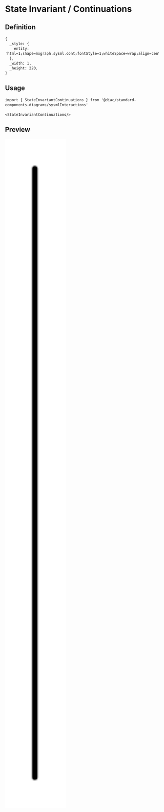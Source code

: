 # State Invariant / Continuations

## Definition

```
{
  _style: { 
    entity: 'html=1;shape=mxgraph.sysml.cont;fontStyle=1;whiteSpace=wrap;align=center;',
  },
  _width: 1,
  _height: 220,
}
```

## Usage

```
import { StateInvariantContinuations } from '@diac/standard-components-diagrams/sysmlInteractions'

<StateInvariantContinuations/>
```

## Preview

<img src="./state-invariant-continuations.png" width="200"/>
